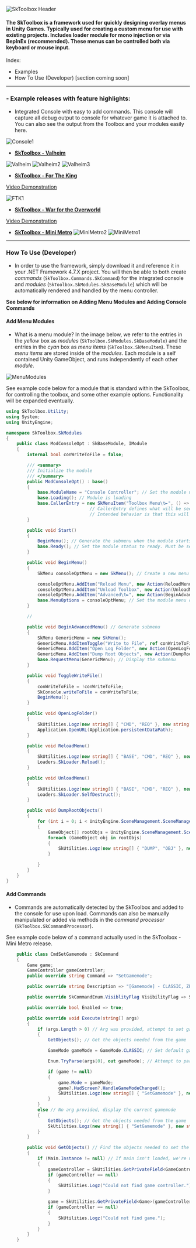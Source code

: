 ![SkToolbox Header](https://i.imgur.com/bTaEOXP.png "SkToolbox Header")

#### The SkToolbox is a framework used for quickly designing overlay menus in Unity Games. Typically used for creating a custom menu for use with existing projects. Includes loader module for mono injection or via BepInEx (recommended). These menus can be controlled both via keyboard or mouse input.

Index:
- Examples
- How To Use (Developer) [section coming soon]
------------
### - Example releases with feature highlights:
- Integrated Console with easy to add commands. This console will capture all debug output to console for whatever game it is attached to. You can also see the output from the Toolbox and your modules easily here.

![Console1](https://i.imgur.com/f34jbtC.png)

- **[SkToolbox - Valheim](https://www.nexusmods.com/valheim/mods/8 "SkToolbox for Valheim")**

![Valheim](https://i.imgur.com/zDRoDUI.png "Valheim")
![Valheim2](https://i.imgur.com/NkOaQYp.png)
![Valheim3](https://i.imgur.com/SQiiOVi.png)

- **[SkToolbox - For The King](https://www.nexusmods.com/fortheking/mods/3 "SkToolbox - For The King")**

[Video Demonstration](https://www.youtube.com/watch?v=TWPHwp9luHU "Video Demonstration")

![FTK1](https://i.imgur.com/UVkiC8m.png)

- **[SkToolbox - War for the Overworld](https://www.nexusmods.com/warfortheoverworld/mods/2 "SkToolbox - War for the Overworld")**

[Video Demonstration](https://www.youtube.com/watch?v=9QpRQ4nQ1P8 "Video Demonstration")

- **[SkToolbox - Mini Metro](https://www.nexusmods.com/minimetro/mods/1 "SkToolbox for Mini Metro")**
![MiniMetro2](https://i.imgur.com/FoiZsr3.png)
![MiniMetro1](https://media.giphy.com/media/YmMcwlLIClhx2yST7F/giphy.gif "MiniMetro1")

------------
### How To Use (Developer)
- In order to use the framework, simply download it and reference it in your .NET Framework 4.7.X project. You will then be able to both create *commands* (```SkToolbox.Commands.SkCommand```) for the integrated console and *modules* (```SkToolbox.SkModules.SkBaseModule```) which will be automatically rendered and handled by the menu controller.

**See below for information on Adding Menu Modules and Adding Console Commands**

#### Add Menu Modules
- What is a menu module? In the image below, we refer to the entries in the *yellow* box as *modules* (```SkToolbox.SkModules.SkBaseModule```) and the entries in the *cyan* box as *menu items* (```SkToolbox.SkMenuItem```). These *menu items* are stored inside of the *modules*. Each module is a self contained Unity GameObject, and runs independently of each other *module*.

![MenuModules](https://i.imgur.com/lARhjfv.png)

See example code below for a module that is standard within the SkToolbox, for controlling the toolbox, and some other example options. Functionality will be expanded eventually.

```csharp
using SkToolbox.Utility;
using System;
using UnityEngine;

namespace SkToolbox.SkModules
{
    public class ModConsoleOpt : SkBaseModule, IModule
    {
        internal bool conWriteToFile = false;

        /// <summary>
        /// Initialize the module
        /// </summary>
        public ModConsoleOpt() : base()
        {
            base.ModuleName = "Console Controller"; // Set the module name
            base.Loading(); // Module is loading
            base.CallerEntry = new SkMenuItem("Toolbox Menu\t►", () => base.SkMC.RequestSubMenu(base.FlushMenu())); // Create the CallerEntry
                                // CallerEntry defines what will be seen on the main SkToolbox menu when opened and what will happen when the menu option is selected.
                                // Intended behavior is that this will flush the base menu into the menu controller through the request submenu method. This will happen in essetially every module.
        }

        public void Start()
        {
            BeginMenu(); // Generate the submenu when the module starts
            base.Ready(); // Set the module status to ready. Must be set after loading on first frame.
        }

        public void BeginMenu()
        {
            SkMenu consoleOptMenu = new SkMenu(); // Create a new menu object and add items to it

            consoleOptMenu.AddItem("Reload Menu", new Action(ReloadMenu), "Reload the toolbox");
            consoleOptMenu.AddItem("Unload Toolbox", new Action(UnloadMenu), "Unload the toolbox from memory");
            consoleOptMenu.AddItem("Advanced\t►", new Action(BeginAdvancedMenu), "Show advanced options");
            base.MenuOptions = consoleOptMenu; // Set the module menu options to the menu we just created
        }

        //

        public void BeginAdvancedMenu() // Generate submenu
        {
            SkMenu GenericMenu = new SkMenu();
            GenericMenu.AddItemToggle("Write to File", ref conWriteToFile, new Action(ToggleWriteFile), "Write log output to file?");
            GenericMenu.AddItem("Open Log Folder", new Action(OpenLogFolder), "Open Unity log folder");
            GenericMenu.AddItem("Dump Root Objects", new Action(DumpRootObjects), "Dump root object to log");
            base.RequestMenu(GenericMenu); // Display the submenu
        }

        public void ToggleWriteFile()
        {
            conWriteToFile = !conWriteToFile;
            SkConsole.writeToFile = conWriteToFile;
            BeginMenu();
        }

        public void OpenLogFolder()
        {
            SkUtilities.Logz(new string[] { "CMD", "REQ" }, new string[] { "Opening Log Directory" });
            Application.OpenURL(Application.persistentDataPath);
        }

        public void ReloadMenu()
        {
            SkUtilities.Logz(new string[] { "BASE", "CMD", "REQ" }, new string[] { "UNLOADING CONTROLLERS AND MODULES...", "SKTOOLBOX RELOAD REQUESTED.", });
            Loaders.SkLoader.Reload();
        }

        public void UnloadMenu()
        {
            SkUtilities.Logz(new string[] { "BASE", "CMD", "REQ" }, new string[] { "SKTOOLBOX UNLOAD REQUESTED.", "UNLOADING CONTROLLERS AND MODULES..." });
            Loaders.SkLoader.SelfDestruct();
        }

        public void DumpRootObjects()
        {
            for (int i = 0; i < UnityEngine.SceneManagement.SceneManager.sceneCount; i++)
            {
                GameObject[] rootObjs = UnityEngine.SceneManagement.SceneManager.GetSceneAt(i).GetRootGameObjects();
                foreach (GameObject obj in rootObjs)
                {
                    SkUtilities.Logz(new string[] { "DUMP", "OBJ" }, new string[] { obj.name });
                }

            }
        }
    }
}

```

#### Add Commands
- Commands are automatically detected by the SkToolbox and added to the console for use upon load. Commands can also be manually manipulated or added via methods in the *command processor* (```SkToolbox.SkCommandProcessor```). 

See example code below of a command actually used in the SkToolbox - Mini Metro release.

```csharp
    public class CmdSetGamemode : SkCommand
    {
	    Game game;
        GameController gameController;
        public override string Command => "SetGamemode";

        public override string Description => "[Gamemode] - CLASSIC, ZEN, EXTREME, SANDBOX, PLAYABLE_COUNT, FAQ";

        public override SkCommandEnum.VisiblityFlag VisibilityFlag => SkCommandEnum.VisiblityFlag.Visible;

        public override bool Enabled => true;

        public override void Execute(string[] args)
        {
            if (args.Length > 0) // Arg was provided, attempt to set gamemode
            {
                GetObjects(); // Get the objects needed from the game

                GameMode gameMode = GameMode.CLASSIC; // Set default gamemode

                Enum.TryParse(args[0], out gameMode); // Attempt to parse the arg provided

                if (game != null)
                {
                    game.Mode = gameMode;
                    game?.HudScreen?.HandleGameModeChanged();
                    SkUtilities.Logz(new string[] { "SetGamemode" }, new string[] { "Game mode set to: " + game.ModeString }); // Report to the console the successful change
                }
            }
            else // No arg provided, display the current gamemode
            {
                GetObjects(); // Get the objects needed from the game
                SkUtilities.Logz(new string[] { "SetGamemode" }, new string[] { "Gamemode: " + game.ModeString }); // Display the gamemode
            }
        }

        public void GetObjects() // Find the objects needed to set the gamemode
        {
            if (Main.Instance != null) // If main isn't loaded, we're not in game
            {
                gameController = SkUtilities.GetPrivateField<GameController>(Main.Instance, "controller"); // Use the SkUtilities from the SkToolbox to get the private GameController "controller" field in Main.instance (Main.instance.controller)
                if (gameController == null)
                {
                    SkUtilities.Logz("Could not find game controller.");
                }

                game = SkUtilities.GetPrivateField<Game>(gameController, "game");
                if (gameController == null)
                {
                    SkUtilities.Logz("Could not find game.");
                }
            }
        }
    }
```